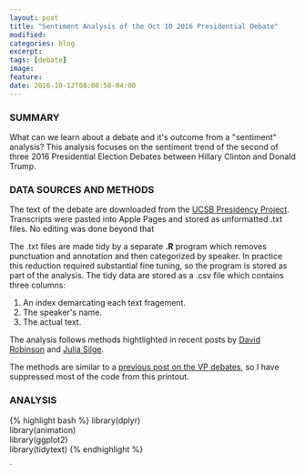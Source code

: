 ```yaml
---
layout: post
title: "Sentiment Analysis of the Oct 10 2016 Presidential Debate"
modified: 
categories: blog
excerpt:
tags: [debate]
image:
feature:
date: 2016-10-12T08:08:50-04:00
---
```


### SUMMARY   
What can we learn about a debate and it's outcome from a "sentiment" analysis? This analysis focuses on the sentiment trend of the second of three 2016 Presidential Election Debates between Hillary Clinton and Donald Trump. 

### DATA SOURCES AND METHODS   
The text of the debate are downloaded from the [UCSB Presidency Project](http://www.presidency.ucsb.edu/debates.php). Transcripts were pasted into Apple Pages and stored as unformatted .txt files. No editing was done beyond that 

The .txt files are made tidy by a separate __.R__ program which removes punctuation and annotation and then categorized by speaker. In practice this reduction required substantial fine tuning, so the program is stored as part of the analysis. The tidy data are stored as a .csv file which contains three columns:
1. An index demarcating each text fragement.  
2. The speaker's name.  
3. The actual text.  

The analysis follows methods hightlighted in recent posts by [David Robinson](http://varianceexplained.org/r/trump-tweets/) and [Julia Silge](http://juliasilge.com/blog/Life-Changing-Magic/).

The methods are similar to a [previous post on the VP debates](http://rpubs.com/ww44ss/vp_debate), so I have suppressed most of the code from this printout.


### ANALYSIS   

{% highlight bash %}
library(dplyr)  
library(animation)  
library(ggplot2)  
library(tidytext)
{% endhighlight %}


`
